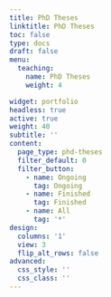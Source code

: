 ```yaml
---
title: PhD Theses
linktitle: PhD Theses
toc: false
type: docs
draft: false
menu:
  teaching:
    name: PhD Theses
    weight: 4

widget: portfolio
headless: true
active: true
weight: 40
subtitle: ''
content:
  page_type: phd-theses
  filter_default: 0
  filter_button:
    - name: Ongoing
      tag: Ongoing
    - name: Finished
      tag: Finished
    - name: All
      tag: '*'
design:
  columns: '1'
  view: 3
  flip_alt_rows: false
advanced:
  css_style: ''
  css_class: ''
---
```

